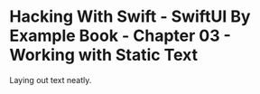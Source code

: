 # Hacking With Swift - SwiftUI By Example Book - Chapter 03 - Working with Static Text
Laying out text neatly.
